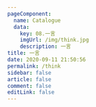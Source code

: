 ```yaml
---
pageComponent: 
  name: Catalogue
  data: 
    key: 08.一言
    imgUrl: /img/think.jpg
    description: 一言
title: 一言
date: 2020-09-11 21:50:56
permalink: /think
sidebar: false
article: false
comment: false
editLink: false
---
```

